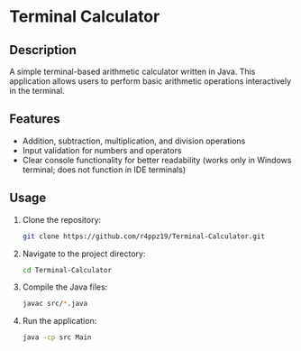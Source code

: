# Terminal Calculator

## Description
A simple terminal-based arithmetic calculator written in Java. This application allows users to perform basic arithmetic operations interactively in the terminal.

## Features
- Addition, subtraction, multiplication, and division operations
- Input validation for numbers and operators
- Clear console functionality for better readability (works only in Windows terminal; does not function in IDE terminals)

## Usage
1. Clone the repository:
    ```bash
    git clone https://github.com/r4ppz19/Terminal-Calculator.git
    ```

2. Navigate to the project directory:
    ```bash
    cd Terminal-Calculator
    ```

3. Compile the Java files:
    ```bash
    javac src/*.java
    ```

4. Run the application:
    ```bash
    java -cp src Main
    ```
